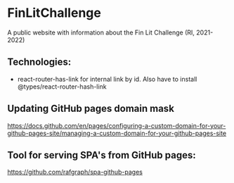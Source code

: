 # FinLitChallenge
A public website with information about the Fin Lit Challenge (RI, 2021-2022)

## Technologies:
- react-router-has-link for internal link by id. Also have to install @types/react-router-hash-link


## Updating GitHub pages domain mask
https://docs.github.com/en/pages/configuring-a-custom-domain-for-your-github-pages-site/managing-a-custom-domain-for-your-github-pages-site

## Tool for serving SPA's from GitHub pages:
https://github.com/rafgraph/spa-github-pages

